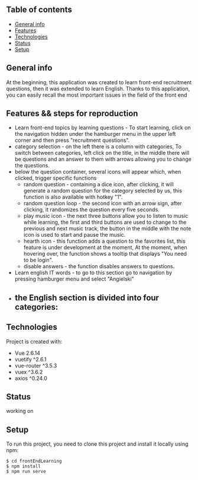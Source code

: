 ## Table of contents
* [General info](#general-info)
* [Features](#features)
* [Technologies](#technologies)
* [Status](#status)
* [Setup](#setup)

## General info
At the beginning, this application was created to learn front-end recruitment questions, then it was extended to learn English.
Thanks to this application, you can easily recall the most important issues in the field of the front end

## Features && steps for reproduction
* Learn front-end topics by learning questions - To start learning, click on the navigation hidden under the hamburger menu in the upper left corner and then press "recruitment questions".
* category selection - on the left there is a column with categories, To switch between categories, left click on the title, in the middle there will be questions and an answer to them with arrows allowing you to change the questions.
* below the question container, several icons will appear which, when clicked, trigger specific functions
  - random question - containing a dice icon, after clicking, it will generate a random question for the category selected by us, this function is also available       with hotkey "1".
  - random question loop - the second icon with an arrow sign, after clicking, it randomizes the question every five seconds.
  - play music icon - the next three buttons allow you to listen to music while learning, the first and third buttons are used to change to the previous and next       music track, the button in the middle with the note icon is used to start and pause the music.
  - hearth icon - this function adds a question to the favorites list, this feature is under development at the moment, At the moment, when hovering over, the        	  function shows a tooltip that displays "You need to be login".
  - disable answers -  the function disables answers to questions.
* Learn english IT words - to go to this section go to navigation by pressing hamburger menu and select "Angielski"
* the English section is divided into four categories:
  -


## Technologies
Project is created with:
* Vue 2.6.14
* vuetify ^2.6.1
* vue-router ^3.5.3
* vuex ^3.6.2
* axios ^0.24.0

## Status
working on
	
## Setup
To run this project, you need to clone this project and install it locally using npm:

```
$ cd frontEndLearning
$ npm install
$ npm run serve
```

